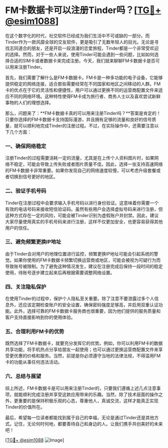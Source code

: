 # FM卡数据卡可以注册Tinder吗？[[TG💪+ @esim1088](https://t.me/s/esim1088)]

在这个数字化的时代，社交软件已经成为我们生活中不可或缺的一部分。而Tinder作为一款风靡全球的交友软件，更是吸引了无数年轻人的目光。无论是寻找志同道合的朋友，还是开启一段浪漫的恋爱旅程，Tinder都是一个非常受欢迎的选择。然而，对于一些人来说，使用Tinder可能会遇到一些问题，比如如何选择合适的SIM卡或者数据卡来完成注册。今天，我们就来聊聊FM卡数据卡是否可以用来注册Tinder。

首先，我们需要了解什么是FM卡数据卡。FM卡是一种多功能的电子设备，它能够提供稳定的网络连接，适合那些需要经常在不同国家和地区之间移动的人群。FM卡的优点在于它的灵活性和便捷性，用户可以通过更换不同的运营商配置文件来适应不同的网络环境。这种特性使得FM卡成为旅行者、商务人士以及喜欢尝试新鲜事物的人们的理想选择。

那么，问题来了：**FM卡数据卡真的可以用来注册Tinder吗？**答案是肯定的！只要你选择的FM卡数据卡支持国际漫游，并且拥有足够的流量和良好的信号质量，就可以顺利地完成Tinder的注册过程。不过，在实际操作中，还需要注意以下几个方面：

### **一、确保网络稳定**

注册Tinder的过程需要消耗一定的流量，尤其是在上传个人资料图片时，如果网络不稳定，可能会导致上传失败或者图片质量不佳。因此，选择一张支持高速网络的FM卡数据卡非常重要。如果你发现自己的网络速度较慢，可以考虑升级套餐或者切换到信号更好的地区。

### **二、验证手机号码**

Tinder在注册过程中会要求输入手机号码以进行身份验证。这意味着你需要一个有效的电话号码来接收短信验证码。虽然有些用户会选择虚拟号码来进行注册，但这种方式存在一定的风险，可能会被Tinder识别为虚假账户并封禁。因此，建议大家尽量使用真实的手机号码来进行注册，这样不仅更加安全，也更容易获得其他用户的信任。

### **三、避免频繁更换IP地址**

由于Tinder会对用户的地理位置进行监控，频繁更换IP地址可能会引起系统的警觉。如果你使用的FM卡数据卡频繁切换运营商或地区，可能会被视为可疑行为而导致账号被限制。为了避免这种情况发生，建议在注册完成后保持一段时间的稳定使用，待账号逐步建立起来后再根据需要调整网络设置。

### **四、关注隐私保护**

在使用Tinder的过程中，保护个人隐私至关重要。除了注意不要泄露过多个人信息外，还应该定期检查账户的安全设置，确保密码强度足够高，并启用双重认证功能。此外，选择可靠的FM卡数据卡服务商也很重要，因为他们提供的服务质量和客户支持直接影响到你的使用体验。

### **五、合理利用FM卡的优势**

既然选择了FM卡数据卡，就要充分发挥它的优势。例如，你可以利用FM卡的数据共享功能，将手机热点分享给朋友一起使用；也可以通过更换运营商配置文件来享受更优惠的价格和服务。当然，前提是你必须遵守当地的法律法规，不得滥用FM卡的功能从事任何违法活动。

### **六、总结与展望**

综上所述，FM卡数据卡是可以用来注册Tinder的，只要我们遵循上述几点注意事项，就能顺利完成注册并享受这款应用带来的乐趣。当然，除了技术层面的操作之外，更重要的是保持积极乐观的心态，尊重他人，真诚交流，这样才能真正实现Tinder的价值所在。

最后，希望每一位读者都能找到属于自己的幸福，无论是通过Tinder还是其他方式。记住，无论何时何地，都要善待自己和身边的人。让我们携手共创美好的未来吧！

[[TG💪+ @esim1088](https://t.me/s/esim1088) ![Image](https://i.postimg.cc/4NQfJmqS/Snipaste-2025-05-13-00-14-12.png)]